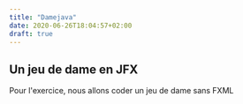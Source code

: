 ```yaml
---
title: "Damejava"
date: 2020-06-26T18:04:57+02:00
draft: true
---
```


## Un jeu de dame en JFX

Pour l'exercice, nous allons coder un jeu de dame sans FXML

